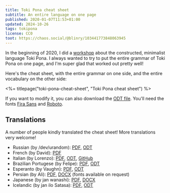 ```yaml
---
title: Toki Pona cheat sheet
subtitle: An entire language on one page
published: 2020-01-07T11:53+01:00
updated: 2024-10-26
tags: tokipona
license: CC0
toot: https://chaos.social/@blinry/103441773848063945
---
```


In the beginning of 2020, I did a [workshop](/toki-pona-workshop/) about the constructed, minimalist language Toki Pona. I always wanted to try to put the entire grammar of Toki Pona on one page, and I'm super glad that worked out pretty well!

Here's the cheat sheet, with the entire grammar on one side, and the entire vocabulary on the other side:

<%= titlepage("toki-pona-cheat-sheet", "Toki Pona cheat sheet") %>

If you want to modify it, you can also download the [ODT file](toki-pona-cheat-sheet.odt). You'll need the fonts [Fira Sans](https://en.wikipedia.org/wiki/Fira_(typeface)) and [Roboto](https://en.wikipedia.org/wiki/Roboto).

## Translations

A number of people kindly translated the cheat sheet! More translations very welcome!

- Russian (by /dev/urandom): [PDF](toki-pona-cheat-sheet-ru.pdf), [ODT](toki-pona-cheat-sheet-ru.odt)
- French (by David): [PDF](toki-pona-cheat-sheet-fr.pdf)
- Italian (by Lorenzo): [PDF](toki-pona-cheat-sheet-it.pdf), [ODT](toki-pona-cheat-sheet-it.odt), [GitHub](https://github.com/lorenzobotti/toki-pona-foglio-trucchi)
- Brazilian Portugese (by Felipe): [PDF](toki-pona-cheat-sheet-pt_br.pdf), [ODT](toki-pona-cheat-sheet-pt_br.odt)
- Esperanto (by Vaughn): [PDF](toki-pona-cheat-sheet-eo.pdf), [ODT](toki-pona-cheat-sheet-eo.odt)
- Persian (by Ali): [PDF](toki-pona-cheat-sheet-fa.pdf), [DOCX](toki-pona-cheat-sheet-fa.docx) (fonts available on request)
- Japanese (by jan wanashi): [PDF](toki-pona-cheat-sheet-ja.pdf), [DOCX](toki-pona-cheat-sheet-ja.docx)
- Icelandic (by jan ilo Satasa): [PDF](toki-pona-cheat-sheet-is.pdf), [ODT](toki-pona-cheat-sheet-is.odt)

